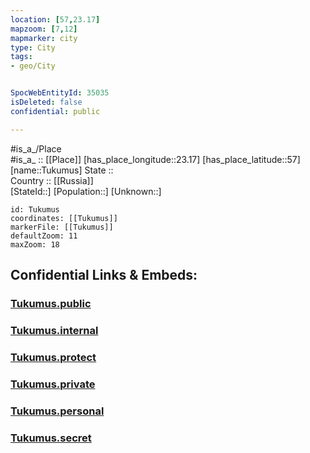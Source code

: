 ```yaml
---
location: [57,23.17] 
mapzoom: [7,12] 
mapmarker: city 
type: City
tags:
- geo/City


SpocWebEntityId: 35035
isDeleted: false
confidential: public

---
```

#is_a_/Place  
#is_a_ :: [[Place]] 
[has_place_longitude::23.17] 
[has_place_latitude::57] 
[name::Tukumus] 
State ::  
Country :: [[Russia]]  
[StateId::] 
[Population::] 
[Unknown::] 


```leaflet
id: Tukumus
coordinates: [[Tukumus]] 
markerFile: [[Tukumus]] 
defaultZoom: 11 
maxZoom: 18
```


## Confidential Links & Embeds: 

### [Tukumus.public](/_public/\Earth\Continent\Europe\Europe~North\Latvia\Regions~Latvia\Riga\counties~Riga\Tukums\CityTukumus.public.md) 

### [Tukumus.internal](/_internal/\Earth\Continent\Europe\Europe~North\Latvia\Regions~Latvia\Riga\counties~Riga\Tukums\CityTukumus.internal.md) 

### [Tukumus.protect](/_protect/\Earth\Continent\Europe\Europe~North\Latvia\Regions~Latvia\Riga\counties~Riga\Tukums\CityTukumus.protect.md) 

### [Tukumus.private](/_private/\Earth\Continent\Europe\Europe~North\Latvia\Regions~Latvia\Riga\counties~Riga\Tukums\CityTukumus.private.md) 

### [Tukumus.personal](/_personal/\Earth\Continent\Europe\Europe~North\Latvia\Regions~Latvia\Riga\counties~Riga\Tukums\CityTukumus.personal.md) 

### [Tukumus.secret](/_secret/\Earth\Continent\Europe\Europe~North\Latvia\Regions~Latvia\Riga\counties~Riga\Tukums\CityTukumus.secret.md)


